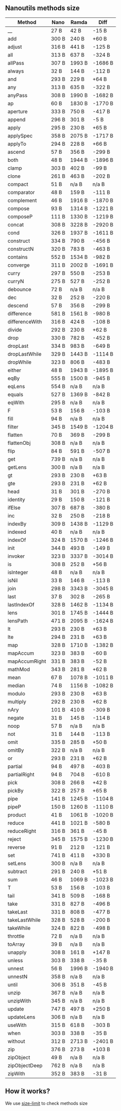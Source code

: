 ## Nanoutils methods size

| Method | Nano | Ramda | Diff | 
| --- | --- | --- | --- |
| __ | 27 B | 42 B | -15 B |
| add | 300 B | 240 B | +60 B |
| adjust | 316 B | 441 B | -125 B |
| all | 313 B | 637 B | -324 B |
| allPass | 307 B | 1993 B | -1686 B |
| always | 32 B | 144 B | -112 B |
| and | 293 B | 229 B | +64 B |
| any | 313 B | 635 B | -322 B |
| anyPass | 308 B | 1990 B | -1682 B |
| ap | 60 B | 1830 B | -1770 B |
| aperture | 333 B | 750 B | -417 B |
| append | 296 B | 301 B | -5 B |
| apply | 295 B | 230 B | +65 B |
| applySpec | 358 B | 2075 B | -1717 B |
| applyTo | 294 B | 228 B | +66 B |
| ascend | 57 B | 356 B | -299 B |
| both | 48 B | 1944 B | -1896 B |
| clamp | 303 B | 402 B | -99 B |
| clone | 261 B | 463 B | -202 B |
| compact | 51 B | n/a B | n/a B |
| comparator | 48 B | 159 B | -111 B |
| complement | 46 B | 1916 B | -1870 B |
| compose | 93 B | 1314 B | -1221 B |
| composeP | 111 B | 1330 B | -1219 B |
| concat | 308 B | 3228 B | -2920 B |
| cond | 326 B | 1937 B | -1611 B |
| construct | 334 B | 790 B | -456 B |
| constructN | 320 B | 783 B | -463 B |
| contains | 552 B | 1534 B | -982 B |
| converge | 311 B | 2002 B | -1691 B |
| curry | 297 B | 550 B | -253 B |
| curryN | 275 B | 527 B | -252 B |
| debounce | 72 B | n/a B | n/a B |
| dec | 32 B | 252 B | -220 B |
| descend | 57 B | 356 B | -299 B |
| difference | 581 B | 1561 B | -980 B |
| differenceWith | 316 B | 424 B | -108 B |
| divide | 292 B | 230 B | +62 B |
| drop | 330 B | 782 B | -452 B |
| dropLast | 334 B | 983 B | -649 B |
| dropLastWhile | 329 B | 1443 B | -1114 B |
| dropWhile | 323 B | 806 B | -483 B |
| either | 48 B | 1943 B | -1895 B |
| eqBy | 555 B | 1500 B | -945 B |
| eqLens | 554 B | n/a B | n/a B |
| equals | 527 B | 1369 B | -842 B |
| eqWith | 295 B | n/a B | n/a B |
| F | 53 B | 156 B | -103 B |
| fill | 94 B | n/a B | n/a B |
| filter | 345 B | 1549 B | -1204 B |
| flatten | 70 B | 369 B | -299 B |
| flattenObj | 308 B | n/a B | n/a B |
| flip | 84 B | 591 B | -507 B |
| get | 739 B | n/a B | n/a B |
| getLens | 300 B | n/a B | n/a B |
| gt | 293 B | 230 B | +63 B |
| gte | 293 B | 231 B | +62 B |
| head | 31 B | 301 B | -270 B |
| identity | 29 B | 150 B | -121 B |
| ifElse | 307 B | 687 B | -380 B |
| inc | 32 B | 250 B | -218 B |
| indexBy | 309 B | 1438 B | -1129 B |
| indexed | 40 B | n/a B | n/a B |
| indexOf | 324 B | 1570 B | -1246 B |
| init | 344 B | 493 B | -149 B |
| invoker | 323 B | 3337 B | -3014 B |
| is | 308 B | 252 B | +56 B |
| isInteger | 48 B | n/a B | n/a B |
| isNil | 33 B | 146 B | -113 B |
| join | 298 B | 3343 B | -3045 B |
| last | 37 B | 302 B | -265 B |
| lastIndexOf | 328 B | 1462 B | -1134 B |
| lens | 301 B | 1745 B | -1444 B |
| lensPath | 471 B | 2095 B | -1624 B |
| lt | 293 B | 230 B | +63 B |
| lte | 294 B | 231 B | +63 B |
| map | 328 B | 1710 B | -1382 B |
| mapAccum | 323 B | 383 B | -60 B |
| mapAccumRight | 331 B | 383 B | -52 B |
| mathMod | 343 B | 281 B | +62 B |
| mean | 67 B | 1078 B | -1011 B |
| median | 74 B | 1156 B | -1082 B |
| modulo | 293 B | 230 B | +63 B |
| multiply | 292 B | 230 B | +62 B |
| nAry | 101 B | 410 B | -309 B |
| negate | 31 B | 145 B | -114 B |
| noop | 57 B | n/a B | n/a B |
| not | 31 B | 144 B | -113 B |
| omit | 335 B | 285 B | +50 B |
| omitBy | 322 B | n/a B | n/a B |
| or | 293 B | 231 B | +62 B |
| partial | 94 B | 497 B | -403 B |
| partialRight | 94 B | 704 B | -610 B |
| pick | 308 B | 266 B | +42 B |
| pickBy | 322 B | 257 B | +65 B |
| pipe | 141 B | 1245 B | -1104 B |
| pipeP | 150 B | 1260 B | -1110 B |
| product | 41 B | 1061 B | -1020 B |
| reduce | 441 B | 1021 B | -580 B |
| reduceRight | 316 B | 361 B | -45 B |
| reject | 345 B | 1575 B | -1230 B |
| reverse | 91 B | 212 B | -121 B |
| set | 741 B | 411 B | +330 B |
| setLens | 300 B | n/a B | n/a B |
| subtract | 291 B | 240 B | +51 B |
| sum | 46 B | 1069 B | -1023 B |
| T | 53 B | 156 B | -103 B |
| tail | 341 B | 509 B | -168 B |
| take | 331 B | 827 B | -496 B |
| takeLast | 331 B | 808 B | -477 B |
| takeLastWhile | 328 B | 528 B | -200 B |
| takeWhile | 324 B | 822 B | -498 B |
| throttle | 72 B | n/a B | n/a B |
| toArray | 39 B | n/a B | n/a B |
| unapply | 308 B | 161 B | +147 B |
| unless | 303 B | 338 B | -35 B |
| unnest | 56 B | 1996 B | -1940 B |
| unnestN | 358 B | n/a B | n/a B |
| until | 306 B | 351 B | -45 B |
| unzip | 367 B | n/a B | n/a B |
| unzipWith | 345 B | n/a B | n/a B |
| update | 747 B | 497 B | +250 B |
| updateLens | 306 B | n/a B | n/a B |
| useWith | 315 B | 618 B | -303 B |
| when | 303 B | 338 B | -35 B |
| without | 312 B | 2713 B | -2401 B |
| zip | 376 B | 273 B | +103 B |
| zipObject | 49 B | n/a B | n/a B |
| zipObjectDeep | 762 B | n/a B | n/a B |
| zipWith | 352 B | 383 B | -31 B |

## How it works?
We use [size-limit](https://github.com/ai/size-limit) to check methods size